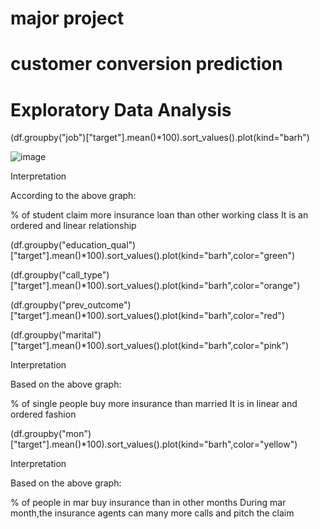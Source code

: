# major project
# customer conversion prediction
# Exploratory Data Analysis
(df.groupby("job")["target"].mean()*100).sort_values().plot(kind="barh")

![image](https://user-images.githubusercontent.com/117351889/225285382-dc216030-a65b-47a2-8f1d-903d86214050.png)


Interpretation

According to the above graph:

% of student claim more insurance loan than other working class
It is an ordered and linear relationship

(df.groupby("education_qual")["target"].mean()*100).sort_values().plot(kind="barh",color="green")
     



(df.groupby("call_type")["target"].mean()*100).sort_values().plot(kind="barh",color="orange")
     



(df.groupby("prev_outcome")["target"].mean()*100).sort_values().plot(kind="barh",color="red")
     



(df.groupby("marital")["target"].mean()*100).sort_values().plot(kind="barh",color="pink")
     


Interpretation

Based on the above graph:

% of single people buy more insurance than married
It is in linear and ordered fashion

(df.groupby("mon")["target"].mean()*100).sort_values().plot(kind="barh",color="yellow")
     


Interpretation

Based on the above graph:

% of people in mar buy insurance than in other months
During mar month,the insurance agents can many more calls and pitch the claim





